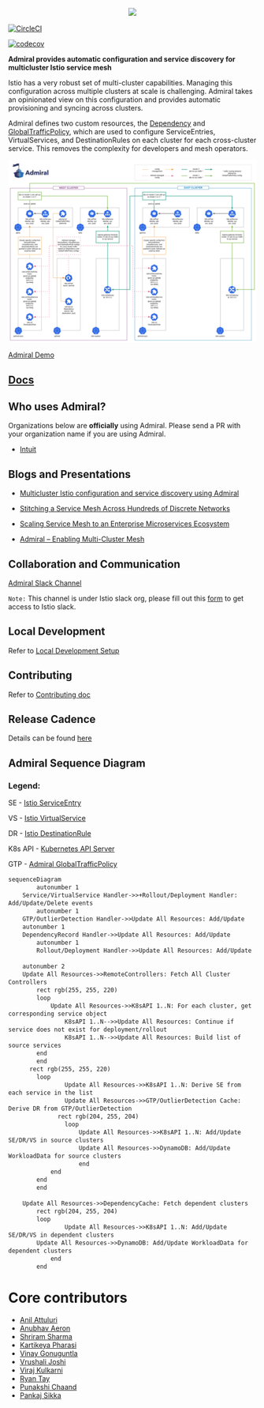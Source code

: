 
<p align="center">
  <img src="https://user-images.githubusercontent.com/35096265/65359707-33216900-dbb2-11e9-8622-dc76c3882c02.png" width="500">
</p>


[//]: # (Build Status)

[![CircleCI](https://circleci.com/gh/istio-ecosystem/admiral/tree/master.svg?style=svg)](https://circleci.com/gh/istio-ecosystem/admiral/tree/master)

[//]: # (Code Coverage)

[![codecov](https://codecov.io/gh/istio-ecosystem/admiral/branch/master/graph/badge.svg)](https://codecov.io/gh/istio-ecosystem/admiral)

[//]: # (usage)

**Admiral provides automatic configuration and service discovery for multicluster Istio service mesh**

Istio has a very robust set of multi-cluster capabilities.  Managing this configuration across multiple clusters at scale is challenging.  Admiral takes an opinionated view on this configuration and provides automatic provisioning and syncing across clusters.

Admiral defines two custom resources, the [Dependency](./docs/Architecture.md#dependency) and [GlobalTrafficPolicy](./docs/Architecture.md#global-traffic-policy), which are used to configure ServiceEntries, VirtualServices, and DestinationRules on each cluster for each cross-cluster service. This removes the complexity for developers and mesh operators.

![alt text](./docs/diagrams/admiral.svg)

[Admiral Demo](https://www.youtube.com/watch?v=cwQpt1t287c)

## [Docs](./docs/Index.md)

## Who uses Admiral?

Organizations below are **officially** using Admiral. Please send a PR with your organization name if you are using Admiral.

* [Intuit](https://www.intuit.com/)

## Blogs and Presentations

* [Multicluster Istio configuration and service discovery using Admiral](https://istio.io/blog/2020/multi-cluster-mesh-automation/)

* [Stitching a Service Mesh Across Hundreds of Discrete Networks](https://www.youtube.com/watch?v=EWyNbBn1vns)

* [Scaling Service Mesh to an Enterprise Microservices Ecosystem](https://apiworld2019aidevworld2019.sched.com/event/SLIQ/pro-talk-scaling-service-mesh-to-an-enterprise-microservices-ecosystem)

* [Admiral – Enabling Multi-Cluster Mesh](https://www.meetup.com/San-Diego-Cloud-Native-Computing-Meetup/events/262826967/)

[//]: # (support)

## Collaboration and Communication

[Admiral Slack Channel](https://istio.slack.com/archives/CT3F18T08) 

`Note:` This channel is under Istio slack org, please fill out this [form](https://docs.google.com/forms/d/e/1FAIpQLSfdsupDfOWBtNVvVvXED6ULxtR4UIsYGCH_cQcRr0VcG1ZqQQ/viewform) to get access to Istio slack.

## Local Development
Refer to [Local Development Setup](./CONTRIBUTING.md#setting-up-for-local-development)

## Contributing
Refer to [Contributing doc](./CONTRIBUTING.md)

## Release Cadence

Details can be found [here](./docs/Processes.md)

## Admiral Sequence Diagram

### Legend:
SE - [Istio ServiceEntry](https://istio.io/latest/docs/reference/config/networking/service-entry/)

VS - [Istio VirtualService](https://istio.io/latest/docs/reference/config/networking/virtual-service/)

DR - [Istio DestinationRule](https://istio.io/latest/docs/reference/config/networking/destination-rule/)

K8s API - [Kubernetes API Server](https://kubernetes.io/docs/concepts/overview/kubernetes-api/)

GTP - [Admiral GlobalTrafficPolicy](https://github.com/istio-ecosystem/admiral/blob/master/docs/Architecture.md#global-traffic-policy)

```mermaid
sequenceDiagram
		autonumber 1
    Service/VirtualService Handler->>+Rollout/Deployment Handler: Add/Update/Delete events
		autonumber 1
    GTP/OutlierDetection Handler->>Update All Resources: Add/Update
    autonumber 1
    DependencyRecord Handler->>Update All Resources: Add/Update
		autonumber 1
		Rollout/Deployment Handler->>Update All Resources: Add/Update

    autonumber 2
    Update All Resources->>RemoteControllers: Fetch All Cluster Controllers
		rect rgb(255, 255, 220)
	    loop
		    Update All Resources->>K8sAPI 1..N: For each cluster, get corresponding service object
				K8sAPI 1..N-->>Update All Resources: Continue if service does not exist for deployment/rollout
				K8sAPI 1..N-->>Update All Resources: Build list of source services
	    end
		end
	  rect rgb(255, 255, 220)
	    loop
				Update All Resources->>K8sAPI 1..N: Derive SE from each service in the list
				Update All Resources->>GTP/OutlierDetection Cache: Derive DR from GTP/OutlierDetection
			  rect rgb(204, 255, 204)
			    loop
				    Update All Resources->>K8sAPI 1..N: Add/Update SE/DR/VS in source clusters
				    Update All Resources->>DynamoDB: Add/Update WorkloadData for source clusters
					end
		    end
	    end
		end

    Update All Resources->>DependencyCache: Fetch dependent clusters
		rect rgb(204, 255, 204)
	    loop
				Update All Resources->>K8sAPI 1..N: Add/Update SE/DR/VS in dependent clusters
        Update All Resources->>DynamoDB: Add/Update WorkloadData for dependent clusters
			end
		end
```

# Core contributors
- [Anil Attuluri](https://github.com/aattuluri)
- [Anubhav Aeron](https://github.com/nirvanagit)
- [Shriram Sharma](https://github.com/shriramsharma)
- [Kartikeya Pharasi](https://github.com/kpharasi)
- [Vinay Gonuguntla](https://github.com/vinay-g)
- [Vrushali Joshi](https://github.com/vrushalijoshi)
- [Viraj Kulkarni](https://github.com/virajrk)
- [Ryan Tay](https://github.com/rtay1188)
- [Punakshi Chaand](https://github.com/Punakshi)
- [Pankaj Sikka](https://github.com/psikka1)
